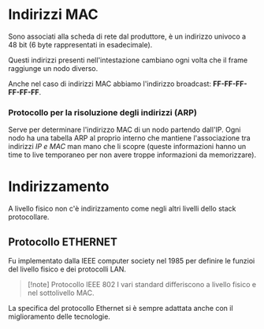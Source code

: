 # Indirizzi MAC
Sono associati alla scheda di rete dal produttore, è un indirizzo univoco a 48 bit (6 byte rappresentati in esadecimale).

Questi indirizzi presenti nell'intestazione cambiano ogni volta che il frame raggiunge un nodo diverso.

Anche nel caso di indirizzi MAC abbiamo l'indirizzo broadcast: **FF-FF-FF-FF-FF-FF**.
### Protocollo per la risoluzione degli indirizzi (ARP)

Serve per determinare l'indirizzo MAC di un nodo partendo dall'IP. 
Ogni nodo ha una tabella ARP al proprio interno che mantiene l'associazione tra indirizzi *IP e MAC* man mano che li scopre (queste informazioni hanno un time to live temporaneo per non avere troppe informazioni da memorizzare).

# Indirizzamento
A livello fisico non c'è indirizzamento come negli altri livelli dello stack protocollare.

## Protocollo ETHERNET
Fu implementato dalla IEEE computer society nel 1985 per definire le funzioi del livello fisico e dei protocolli LAN.
>[!note] Protocollo IEEE 802
>I vari standard differiscono a livello fisico e nel sottolivello MAC.

La specifica del protocollo Ethernet si è sempre adattata anche con il miglioramento delle tecnologie.

